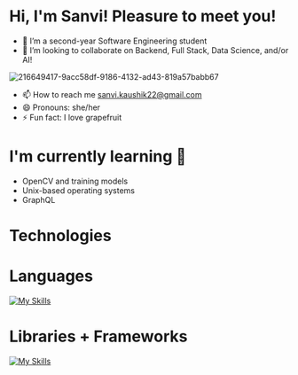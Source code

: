 # Hi, I'm Sanvi! Pleasure to meet you!

- 🌱 I’m a second-year Software Engineering student  
- 💞️ I’m looking to collaborate on Backend, Full Stack, Data Science, and/or AI!

![216649417-9acc58df-9186-4132-ad43-819a57babb67](https://github.com/user-attachments/assets/6f39d3fe-8746-489f-8c9c-0ab122b54647)

- 📫 How to reach me sanvi.kaushik22@gmail.com 
- 😄 Pronouns: she/her
- ⚡ Fun fact: I love grapefruit

# I'm currently learning 📖
- OpenCV and training models
-  Unix-based operating systems
-  GraphQL  

# Technologies

# Languages
[![My Skills](https://skillicons.dev/icons?i=cpp,c,java,python,swift,tensorflow,docker,flask,git,gitlab,javascript,ruby,mysql,kotlin,typescript)](https://skillicons.dev)

# Libraries + Frameworks
[![My Skills](https://skillicons.dev/icons?i=react,node.js,jquery,bootstrap)](https://skillicons.dev)



<!---
sanvikaushik/sanvikaushik is a ✨ special ✨ repository because its `README.md` (this file) appears on your GitHub profile.
You can click the Preview link to take a look at your changes.
--->
